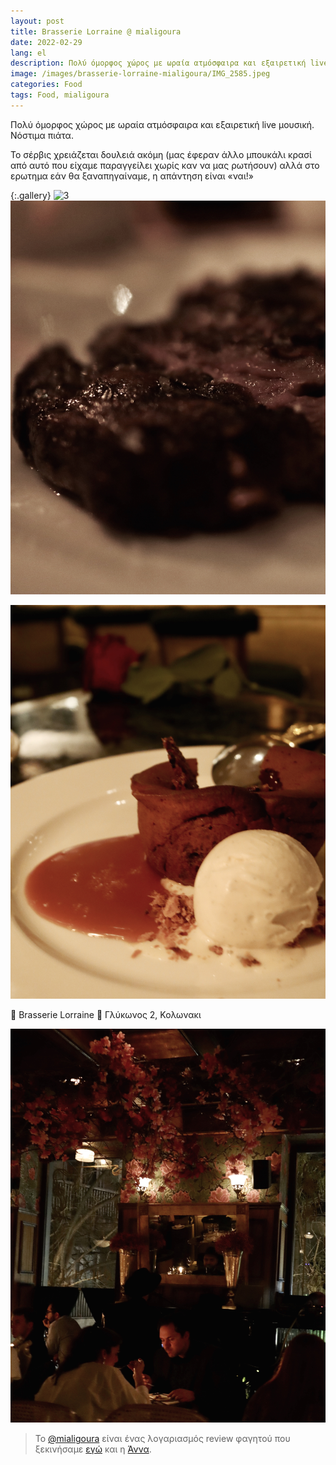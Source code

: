 ```yaml
---
layout: post
title: Brasserie Lorraine @ mialigoura
date: 2022-02-29
lang: el
description: Πολύ όμορφος χώρος με ωραία ατμόσφαιρα και εξαιρετική live μουσική. Νόστιμα  πιάτα. 
image: /images/brasserie-lorraine-mialigoura/IMG_2585.jpeg
categories: Food
tags: Food, mialigoura
---
```


Πολύ όμορφος χώρος με ωραία ατμόσφαιρα και εξαιρετική live μουσική. Νόστιμα  πιάτα. 

Το σέρβις χρειάζεται δουλειά ακόμη (μας έφεραν άλλο μπουκάλι κρασί από αυτό που είχαμε παραγγείλει χωρίς καν να μας ρωτήσουν) αλλά  στο ερωτημα εάν θα ξαναπηγαίναμε, η απάντηση είναι «ναι!»


{:.gallery}
![3](/images/brasserie-lorraine-mialigoura/IMG_2585.jpeg)
![2](/images/brasserie-lorraine-mialigoura/IMG_2570.jpeg)

![4](/images/brasserie-lorraine-mialigoura/IMG_2588.jpeg)

🥖 Brasserie Lorraine
📍 Γλύκωνος 2, Κολωνακι

![1](/images/brasserie-lorraine-mialigoura/IMG_2567.jpeg)


>Το [@mialigoura](https://www.instagram.com/mialigoura) είναι ένας λογαριασμός review φαγητού που ξεκινήσαμε [εγώ](https://www.instagram.com/tsangiotis) και η [Άννα](https://www.instagram.com/anna.vek/).